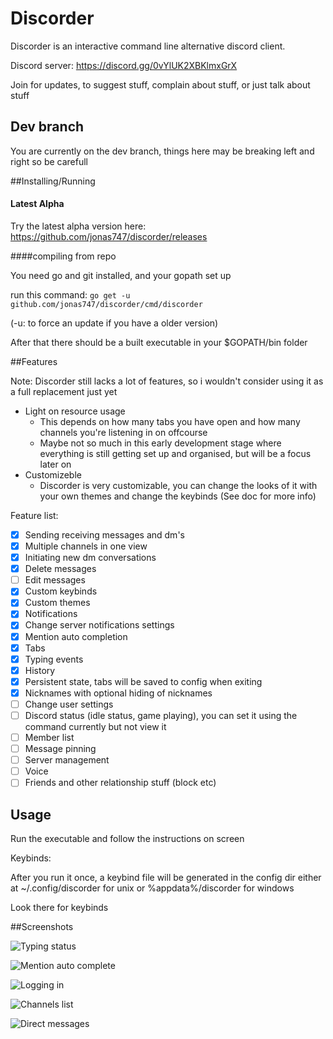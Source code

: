 # Discorder

Discorder is an interactive command line alternative discord client.

Discord server: https://discord.gg/0vYlUK2XBKlmxGrX

Join for updates, to suggest stuff, complain about stuff, or just talk about stuff

## Dev branch

You are currently on the dev branch, things here may be breaking left and right so be carefull

##Installing/Running

#### Latest Alpha

Try the latest alpha version here: https://github.com/jonas747/discorder/releases

####compiling from repo

You need go and git installed, and your gopath set up

run this command: `go get -u github.com/jonas747/discorder/cmd/discorder`

(-u: to force an update if you have a older version)

After that there should be a built executable in your $GOPATH/bin folder

##Features

Note: Discorder still lacks a lot of features, so i wouldn't consider using it as a full replacement just yet

 - Light on resource usage
     + This depends on how many tabs you have open and how many channels you're listening in on offcourse
     + Maybe not so much in this early development stage where everything is still getting set up and organised, but will be a focus later on
 - Customizeble
     + Discorder is very customizable, you can change the looks of it with your own themes and change the keybinds (See doc for more info) 

Feature list:

- [x] Sending receiving messages and dm's
- [x] Multiple channels in one view 
- [x] Initiating new dm conversations
- [x] Delete messages
- [ ] Edit messages
- [x] Custom keybinds
- [x] Custom themes
- [x] Notifications
- [x] Change server notifications settings
- [x] Mention auto completion
- [x] Tabs
- [x] Typing events
- [x] History
- [x] Persistent state, tabs will be saved to config when exiting
- [x] Nicknames with optional hiding of nicknames
- [ ] Change user settings
- [ ] Discord status (idle status, game playing), you can set it using the command currently but not view it
- [ ] Member list  
- [ ] Message pinning
- [ ] Server management
- [ ] Voice
- [ ] Friends and other relationship stuff (block etc)

## Usage

Run the executable and follow the instructions on screen

Keybinds:

After you run it once, a keybind file will be generated in the config dir either at ~/.config/discorder for unix or %appdata%/discorder for windows

Look there for keybinds

##Screenshots


![Typing status](https://dl.dropboxusercontent.com/u/17487167/screenshots/2016-04-07T16%3A18%3A02%2B02%3A00.png)

![Mention auto complete](https://dl.dropboxusercontent.com/u/17487167/screenshots/2016-04-07T16%3A19%3A10%2B02%3A00.png)


![Logging in](https://dl.dropboxusercontent.com/u/17487167/screenshots/2016-03-16T01%3A00%3A23%2B01%3A00.png)

![Channels list](https://dl.dropboxusercontent.com/u/17487167/screenshots/2016-03-16T03%3A57%3A45%2B01%3A00.png)

![Direct messages](https://dl.dropboxusercontent.com/u/17487167/screenshots/2016-03-18T04%3A15%3A40%2B01%3A00.png)


